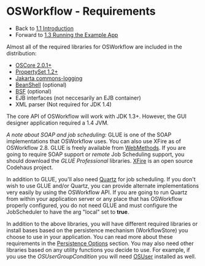 # OSWorkflow - Requirements

* Back to [1.1 Introduction](introduction.md)
* Forward to [1.3 Running the Example App](running_the_example_app.md)

Almost all of the required libraries for OSWorkflow are included in the distribution:

* [OSCore 2.0.1+](http://www.opensymphony.com/oscore)
* [PropertySet 1.2+](http://www.opensymphony.com/propertyset)
* [Jakarta commons-logging](http://jakarta.apache.org/commons/logging.html)
* [BeanShell](http://www.beanshell.org/) (optional)
* [BSF](http://oss.software.ibm.com/developerworks/projects/bsf) (optional)
* EJB interfaces (not neccesarily an EJB container)
* XML parser (Not required for JDK 1.4)

The core API of OSWorkflow will work with JDK 1.3+. However, the GUI designer application required a 1.4 JVM.

*A note about SOAP and job scheduling:* GLUE is one of the SOAP implementations that OSWorkflow uses. You can also use XFire as of OSWorkflow 2.8. GLUE is freely available from [WebMethods](http://www.webmethods.com/solutions/wM_Glue_OEM_ISV/). If you are going to require SOAP support or *remote* Job Scheduling support, you should download the *GLUE Professional* libraries. [XFire](http://xfire.codehaus.org) is an open source Codehaus project.

In addition to GLUE, you'll also need [Quartz](http://www.part.net/quartz.html) for job scheduling. If you don't wish to use GLUE and/or Quartz, you can provide alternate implementations very easily by using the OSWorkflow API. If you are going to run Quartz from within your application server or any place that has OSWorkflow properly configured, you do not need GLUE and must configure the JobScheduler to have the arg "local" set to __true__.

In addition to the above libraries, you will have different required libraries or install bases based on the persistence mechanism (WorkflowStore) you choose to use in your application. You can read more about these requirements in the [Persistence Options](persistence_options.md) section. You may also need other libraries based on any utility functions you decide to use. For example, if you use the *OSUserGroupCondition* you will need [OSUser](http://www.opensymphony.com/osuser) installed as well.
